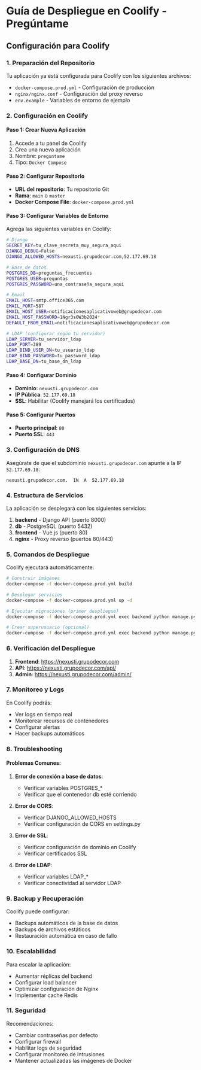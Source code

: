 # Guía de Despliegue en Coolify - Pregúntame

## Configuración para Coolify

### 1. Preparación del Repositorio

Tu aplicación ya está configurada para Coolify con los siguientes archivos:

- `docker-compose.prod.yml` - Configuración de producción
- `nginx/nginx.conf` - Configuración del proxy reverso
- `env.example` - Variables de entorno de ejemplo

### 2. Configuración en Coolify

#### Paso 1: Crear Nueva Aplicación
1. Accede a tu panel de Coolify
2. Crea una nueva aplicación
3. Nombre: `preguntame`
4. Tipo: `Docker Compose`

#### Paso 2: Configurar Repositorio
- **URL del repositorio**: Tu repositorio Git
- **Rama**: `main` o `master`
- **Docker Compose File**: `docker-compose.prod.yml`

#### Paso 3: Configurar Variables de Entorno
Agrega las siguientes variables en Coolify:

```bash
# Django
SECRET_KEY=tu_clave_secreta_muy_segura_aqui
DJANGO_DEBUG=False
DJANGO_ALLOWED_HOSTS=nexusti.grupodecor.com,52.177.69.18

# Base de datos
POSTGRES_DB=preguntas_frecuentes
POSTGRES_USER=preguntas
POSTGRES_PASSWORD=una_contraseña_segura_aqui

# Email
EMAIL_HOST=smtp.office365.com
EMAIL_PORT=587
EMAIL_HOST_USER=notificacionesaplicativoweb@grupodecor.com
EMAIL_HOST_PASSWORD=1Ngr3s0W3b2024*
DEFAULT_FROM_EMAIL=notificacionesaplicativoweb@grupodecor.com

# LDAP (configurar según tu servidor)
LDAP_SERVER=tu_servidor_ldap
LDAP_PORT=389
LDAP_BIND_USER_DN=tu_usuario_ldap
LDAP_BIND_PASSWORD=tu_password_ldap
LDAP_BASE_DN=tu_base_dn_ldap
```

#### Paso 4: Configurar Dominio
- **Dominio**: `nexusti.grupodecor.com`
- **IP Pública**: `52.177.69.18`
- **SSL**: Habilitar (Coolify manejará los certificados)

#### Paso 5: Configurar Puertos
- **Puerto principal**: `80`
- **Puerto SSL**: `443`

### 3. Configuración de DNS

Asegúrate de que el subdominio `nexusti.grupodecor.com` apunte a la IP `52.177.69.18`:

```
nexusti.grupodecor.com.  IN  A  52.177.69.18
```

### 4. Estructura de Servicios

La aplicación se desplegará con los siguientes servicios:

1. **backend** - Django API (puerto 8000)
2. **db** - PostgreSQL (puerto 5432)
3. **frontend** - Vue.js (puerto 80)
4. **nginx** - Proxy reverso (puertos 80/443)

### 5. Comandos de Despliegue

Coolify ejecutará automáticamente:

```bash
# Construir imágenes
docker-compose -f docker-compose.prod.yml build

# Desplegar servicios
docker-compose -f docker-compose.prod.yml up -d

# Ejecutar migraciones (primer despliegue)
docker-compose -f docker-compose.prod.yml exec backend python manage.py migrate

# Crear superusuario (opcional)
docker-compose -f docker-compose.prod.yml exec backend python manage.py createsuperuser
```

### 6. Verificación del Despliegue

1. **Frontend**: https://nexusti.grupodecor.com
2. **API**: https://nexusti.grupodecor.com/api/
3. **Admin**: https://nexusti.grupodecor.com/admin/

### 7. Monitoreo y Logs

En Coolify podrás:
- Ver logs en tiempo real
- Monitorear recursos de contenedores
- Configurar alertas
- Hacer backups automáticos

### 8. Troubleshooting

#### Problemas Comunes:

1. **Error de conexión a base de datos**:
   - Verificar variables POSTGRES_*
   - Verificar que el contenedor db esté corriendo

2. **Error de CORS**:
   - Verificar DJANGO_ALLOWED_HOSTS
   - Verificar configuración de CORS en settings.py

3. **Error de SSL**:
   - Verificar configuración de dominio en Coolify
   - Verificar certificados SSL

4. **Error de LDAP**:
   - Verificar variables LDAP_*
   - Verificar conectividad al servidor LDAP

### 9. Backup y Recuperación

Coolify puede configurar:
- Backups automáticos de la base de datos
- Backups de archivos estáticos
- Restauración automática en caso de fallo

### 10. Escalabilidad

Para escalar la aplicación:
- Aumentar réplicas del backend
- Configurar load balancer
- Optimizar configuración de Nginx
- Implementar cache Redis

### 11. Seguridad

Recomendaciones:
- Cambiar contraseñas por defecto
- Configurar firewall
- Habilitar logs de seguridad
- Configurar monitoreo de intrusiones
- Mantener actualizadas las imágenes de Docker 